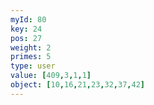 ```yaml
---
myId: 80
key: 24
pos: 27
weight: 2
primes: 5
type: user
value: [409,3,1,1]
object: [10,16,21,23,32,37,42]
---
```

